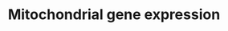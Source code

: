 ---
annotations:
- type: Pathway Ontology
  value: mitochondrial transcription pathway
authors:
- Mkutmon
- MaintBot
- Eweitz
description: Numerous nuclear-encoded genes co-ordinate the expression of genes encoded
  on the mitochondrial genome.
last-edited: 2021-05-21
organisms:
- Bos taurus
redirect_from:
- /index.php/Pathway:WP3134
- /instance/WP3134
schema-jsonld:
- '@context': https://schema.org/
  '@id': https://wikipathways.github.io/pathways/WP3134.html
  '@type': Dataset
  creator:
    '@type': Organization
    name: WikiPathways
  description: Numerous nuclear-encoded genes co-ordinate the expression of genes
    encoded on the mitochondrial genome.
  keywords:
  - TFB1M
  - MTERFD1
  - cAMP
  - HCFC1
  - MTERF1
  - PKA
  - CREB1
  - ESRRA
  - Ca2+
  - PPARGC1A
  - PPRC1
  - CAMK4
  - SP1
  - NRF1
  - cGMP
  - PPP3CA
  - GABPA
  - PPARGC1B
  - GABPB1
  - TFB2M
  - TFAM
  - POLRMT
  - MYEF2
  license: CC0
  name: Mitochondrial gene expression
seo: CreativeWork
title: Mitochondrial gene expression
wpid: WP3134
---